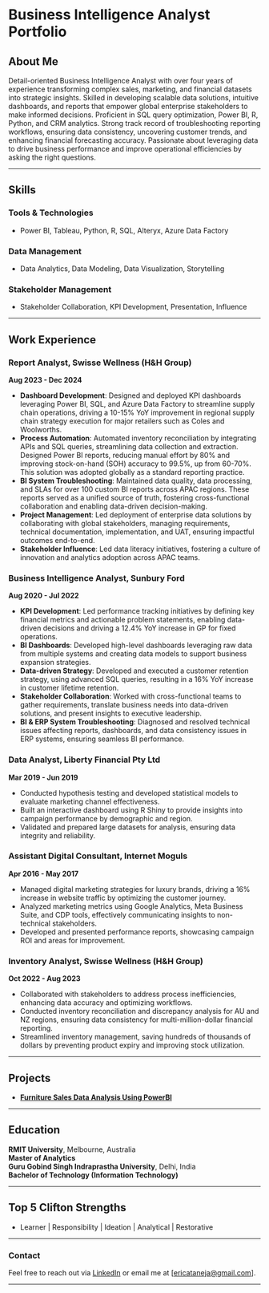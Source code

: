 # Business Intelligence Analyst Portfolio

## About Me

Detail-oriented Business Intelligence Analyst with over four years of experience transforming complex sales, marketing, and financial datasets into strategic insights. Skilled in developing scalable data solutions, intuitive dashboards, and reports that empower global enterprise stakeholders to make informed decisions. Proficient in SQL query optimization, Power BI, R, Python, and CRM analytics. Strong track record of troubleshooting reporting workflows, ensuring data consistency, uncovering customer trends, and enhancing financial forecasting accuracy. Passionate about leveraging data to drive business performance and improve operational efficiencies by asking the right questions.

---

## Skills

### Tools & Technologies
- Power BI, Tableau, Python, R, SQL, Alteryx, Azure Data Factory

### Data Management
- Data Analytics, Data Modeling, Data Visualization, Storytelling

### Stakeholder Management
- Stakeholder Collaboration, KPI Development, Presentation, Influence


---

## Work Experience

### Report Analyst, Swisse Wellness (H&H Group)  
**Aug 2023 - Dec 2024**  
- **Dashboard Development**: Designed and deployed KPI dashboards leveraging Power BI, SQL, and Azure Data Factory to streamline supply chain 
    operations, driving a 10-15% YoY improvement in regional supply chain strategy execution for major retailers such as Coles and Woolworths.
- **Process Automation**: Automated inventory reconciliation by integrating APIs and SQL queries, streamlining data collection and extraction. 
    Designed Power BI reports, reducing manual effort by 80% and improving stock-on-hand (SOH) accuracy to 99.5%, up from 60-70%. This solution 
    was adopted globally as a standard reporting practice.
- **BI System Troubleshooting**: Maintained data quality, data processing, and SLAs for over 100 custom BI reports across APAC regions. These 
    reports served as a unified source of truth, fostering cross-functional collaboration and enabling data-driven decision-making.
- **Project Management**: Led deployment of enterprise data solutions by collaborating with global stakeholders, managing requirements, 
    technical documentation, implementation, and UAT, ensuring impactful outcomes end-to-end.
- **Stakeholder Influence**: Led data literacy initiatives, fostering a culture of innovation and analytics adoption across APAC teams.

### Business Intelligence Analyst, Sunbury Ford  
**Aug 2020 - Jul 2022**  
- **KPI Development**: Led performance tracking initiatives by defining key financial metrics and actionable problem statements, enabling data- 
    driven decisions and driving a 12.4% YoY increase in GP for fixed operations.
- **BI Dashboards**: Developed high-level dashboards leveraging raw data from multiple systems and creating data models to support business 
    expansion strategies.
- **Data-driven Strategy**: Developed and executed a customer retention strategy, using advanced SQL queries, resulting in a 16% YoY increase in 
    customer lifetime retention.
- **Stakeholder Collaboration**: Worked with cross-functional teams to gather requirements, translate business needs into data-driven solutions, 
    and present insights to executive leadership.
- **BI & ERP System Troubleshooting**: Diagnosed and resolved technical issues affecting reports, dashboards, and data consistency issues in ERP 
    systems, ensuring seamless BI performance.

### Data Analyst, Liberty Financial Pty Ltd  
**Mar 2019 - Jun 2019**  
- Conducted hypothesis testing and developed statistical models to evaluate marketing channel effectiveness.
- Built an interactive dashboard using R Shiny to provide insights into campaign performance by demographic and region.
- Validated and prepared large datasets for analysis, ensuring data integrity and reliability.

### Assistant Digital Consultant, Internet Moguls  
**Apr 2016 - May 2017**  
- Managed digital marketing strategies for luxury brands, driving a 16% increase in website traffic by optimizing the customer journey.
- Analyzed marketing metrics using Google Analytics, Meta Business Suite, and CDP tools, effectively communicating insights to non-technical 
 stakeholders.
- Developed and presented performance reports, showcasing campaign ROI and areas for improvement.

### Inventory Analyst, Swisse Wellness (H&H Group)  
**Oct 2022 - Aug 2023**  
- Collaborated with stakeholders to address process inefficiencies, enhancing data accuracy and optimizing workflows.
- Conducted inventory reconciliation and discrepancy analysis for AU and NZ regions, ensuring data consistency for multi-million-dollar financial 
  reporting.
- Streamlined inventory management, saving hundreds of thousands of dollars by preventing product expiry and improving stock utilization.

---

## Projects

- **[Furniture Sales Data Analysis Using PowerBI](https://ericataneja1.github.io/Projects/)**

---

## Education

**RMIT University**, Melbourne, Australia  
**Master of Analytics**  
**Guru Gobind Singh Indraprastha University**, Delhi, India  
**Bachelor of Technology (Information Technology)**

---

## Top 5 Clifton Strengths
- Learner | Responsibility | Ideation | Analytical | Restorative

---

### Contact

Feel free to reach out via [LinkedIn](https://www.linkedin.com/in/erica-taneja/) or email me at [ericataneja@gmail.com].

---


